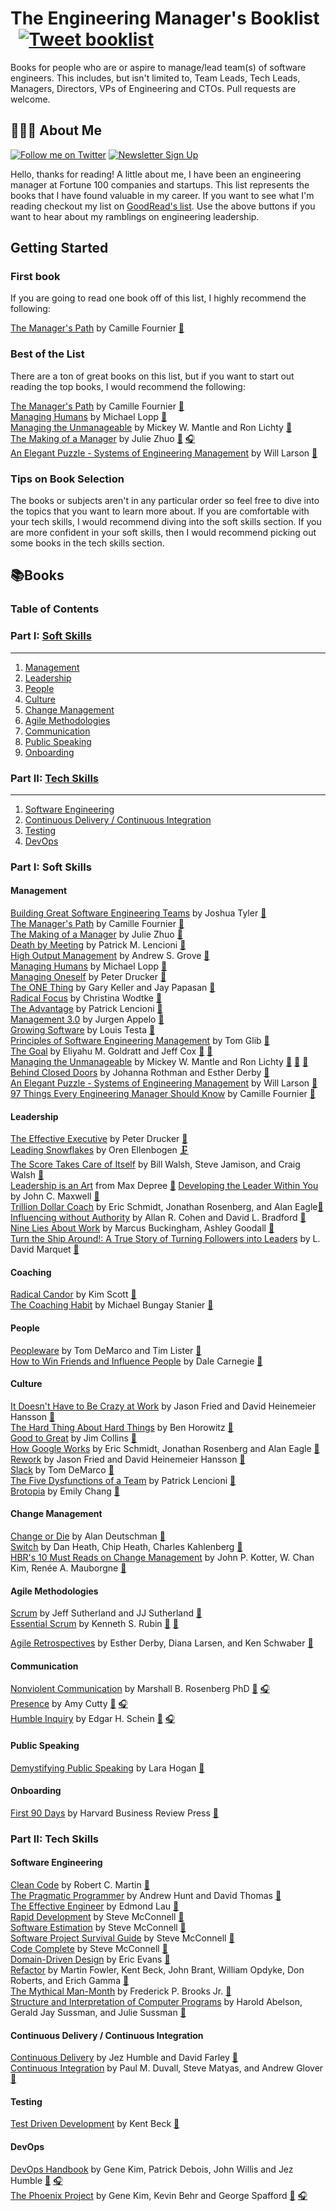 
# The Engineering Manager's Booklist &nbsp; [![Tweet booklist](https://img.shields.io/twitter/url/https/shields.io.svg?style=social)](https://twitter.com/intent/tweet?text=The%20Engineering%20Manager%27s%20Booklist%20%40jesselpalmer%20https%3A%2F%2Fgithub.com%2Fjesselpalmer%2Fthe-engineering-managers-booklist)

Books for people who are or aspire to manage/lead team(s) of software engineers. This includes, but isn't limited to, Team Leads, Tech Leads, Managers, Directors, VPs of Engineering and CTOs. Pull requests are welcome.  

## 👨🏾‍💻 About Me

 [![Follow me on Twitter](https://img.shields.io/badge/Follow%20me%20on%20Twitter-%40jesselpalmer-blue.svg)](https://twitter.com/jesselpalmer) [![Newsletter Sign Up](https://img.shields.io/badge/Sign%20up%20for%20my%20Newsletter-On%20Engineering%20Leadership-blue.svg)](https://tinyletter.com/jesselpalmer)

Hello, thanks for reading! A little about me, I have been an engineering manager at Fortune 100 companies and startups. This list represents the books that I have found valuable in my career. If you want to see what I'm reading checkout my list on [GoodRead's list](https://www.goodreads.com/review/list/39697003-jesse-palmer?shelf=currently-reading). Use the above buttons if you want to hear about my ramblings on engineering leadership.  

## Getting Started

### First book

If you are going to read one book off of this list, I highly recommend the following:

[The Manager's Path](https://amzn.to/2DgqkQM) by Camille Fournier [📘](https://1drv.ms/u/s!AsCshoFzyVm_i2EQIynB64qqrkUo?e=aoSlyb)  

### Best of the List

There are a ton of great books on this list, but if you want to start out reading the top books, I would recommend the following:

[The Manager's Path](https://amzn.to/2DgqkQM) by Camille Fournier [📘](https://1drv.ms/u/s!AsCshoFzyVm_i2EQIynB64qqrkUo?e=aoSlyb)  
[Managing Humans](https://1drv.ms/u/s!AsCshoFzyVm_i2WGEpjXkGARcG1E?e=ga9vTa) by Michael Lopp [📘](https://amzn.to/2IoAx1S)  
[Managing the Unmanageable](https://amzn.to/2DhLBK9) by Mickey W. Mantle and Ron Lichty [📘](https://amzn.to/2DhLBK9)  
[The Making of a Manager](https://www.amazon.com/Making-Manager-What-Everyone-Looks/dp/0735219567/) by Julie Zhuo [📘](https://www.amazon.com/Making-Manager-What-Everyone-Looks/dp/0735219567/) [🎧](https://www.amazon.com/Making-Manager-What-Everyone-Looks/dp/B07NGSZGFG/ref=tmm_aud_swatch_0?_encoding=UTF8&qid=&sr=)  
[An Elegant Puzzle - Systems of Engineering Management](https://www.amazon.com/dp/1732265186) by Will Larson [📘](https://www.amazon.com/dp/1732265186)  

### Tips on Book Selection

The books or subjects aren't in any particular order so feel free to dive into the topics that you want to learn more about. If you are comfortable with your tech skills, I would recommend diving into the soft skills section. If you are more confident in your
soft skills, then I would recommend picking out some books in the tech skills section.

## 📚Books

### Table of Contents

### Part I: [Soft Skills](#soft-skills)

---

1. [Management](#management)
1. [Leadership](#leadership)
1. [People](#people)
1. [Culture](#culture)
1. [Change Management](#change-management)
1. [Agile Methodologies](#agile-methodologies)
1. [Communication](#communication)
1. [Public Speaking](#public-speaking)
1. [Onboarding](#onboarding)

### Part II: [Tech Skills](#tech-skills)

---

1. [Software Engineering](#software-engineering)  
1. [Continuous Delivery / Continuous Integration](#continuous-delivery--continuous-integration)  
1. [Testing](#testing)
1. [DevOps](#DevOps)  

### Part I: Soft Skills

#### Management

[Building Great Software Engineering Teams](https://amzn.to/2IDypCz) by Joshua Tyler [📘](https://1drv.ms/u/s!AsCshoFzyVm_i2CF6LGADCU0JBXy?e=1q3e2s)  
[The Manager's Path](https://amzn.to/2DgqkQM) by Camille Fournier [📘](https://1drv.ms/u/s!AsCshoFzyVm_i2EQIynB64qqrkUo?e=aoSlyb)  
[The Making of a Manager](https://www.amazon.com/Making-Manager-What-Everyone-Looks/dp/0735219567/) by Julie Zhuo [📘](https://1drv.ms/u/s!AsCshoFzyVm_i2KtmDEswV261MJx?e=v750hB)  
[Death by Meeting](https://amzn.to/2XgIWaX) by Patrick M. Lencioni [📘](https://1drv.ms/b/s!AsCshoFzyVm_i2MkT9ukNl8XKCBF?e=n1wNpL)  
[High Output Management](https://amzn.to/2XfMSJ5) by Andrew S. Grove [📘](https://1drv.ms/u/s!AsCshoFzyVm_i2TxQENhyr582pDx?e=aVQjr9)  
[Managing Humans](https://amzn.to/2IoAx1S) by Michael Lopp [📘](https://1drv.ms/u/s!AsCshoFzyVm_i2WGEpjXkGARcG1E?e=ga9vTa)  
[Managing Oneself](https://amzn.to/2XiFtZK) by Peter Drucker [📘](https://1drv.ms/u/s!AsCshoFzyVm_i2bTmQt4POQledC_?e=hDfCUa)  
[The ONE Thing](https://amzn.to/2Xl0F1g) by Gary Keller and Jay Papasan [📘](https://1drv.ms/u/s!AsCshoFzyVm_i2ce9LIewwP-3d8j?e=1a8sws)  
[Radical Focus](https://amzn.to/2DhZLee) by Christina Wodtke [📘](https://1drv.ms/u/s!AsCshoFzyVm_i2hoEoiMiiflT5ID?e=dwUVAz)  
[The Advantage](https://amzn.to/2DbTOiX) by Patrick Lencioni [📘](https://1drv.ms/u/s!AsCshoFzyVm_i2mzyskOyT9OnOvB?e=P9dHLw)  
[Management 3.0](https://amzn.to/2GuQXnr) by Jurgen Appelo [📘](https://1drv.ms/u/s!AsCshoFzyVm_i2q9NjtpON4RMC48?e=h6h69v)  
[Growing Software](https://amzn.to/2DhtyDD) by Louis Testa [📘](https://1drv.ms/u/s!AsCshoFzyVm_i2vjS4Kn3mTuH46R?e=0jFzac)  
[Principles of Software Engineering Management](https://amzn.to/2GqXj6W) by Tom Glib [📘](https://amzn.to/2GqXj6W)  
[The Goal](https://amzn.to/2DjQthG) by Eliyahu M. Goldratt and Jeff Cox [📘](https://1drv.ms/u/s!AsCshoFzyVm_i22NGNXMpJXxBZV7?e=PjPBxS) [📗](https://1drv.ms/b/s!AsCshoFzyVm_i2xm9LeTjN1nSj2L?e=705tYP)  
[Managing the Unmanageable](https://amzn.to/2DhLBK9) by Mickey W. Mantle and Ron Lichty [📘](https://1drv.ms/u/s!AsCshoFzyVm_i2-uVWLyg-doouXM?e=Mx4J9e) [📗](https://1drv.ms/u/s!AsCshoFzyVm_i3BZQhXCaNB1NOyB?e=ZesoIM) [🚧](https://1drv.ms/u/s!AsCshoFzyVm_i3BZQhXCaNB1NOyB?e=gA3QYT)  
[Behind Closed Doors](https://amzn.to/2Io85gL) by Johanna Rothman and Esther Derby [📗](https://1drv.ms/b/s!AsCshoFzyVm_i3HHUfxkx22edaH-?e=dVjX74)  
[An Elegant Puzzle - Systems of Engineering Management](https://www.amazon.com/dp/1732265186) by Will Larson [📘](https://1drv.ms/u/s!AsCshoFzyVm_i3JejC3CbV6mIYTF?e=SC4hHa)   
[97 Things Every Engineering Manager Should Know](https://www.amazon.com/Things-Every-Engineering-Manager-Should/dp/1492050903) by Camille Fournier [📘](https://1drv.ms/u/s!AsCshoFzyVm_i3Omlbe5kv9PIkBE?e=hQCh09s)  

#### Leadership

[The Effective Executive](https://www.amazon.com/Effective-Executive-Definitive-Harperbusiness-Essentials/dp/0060833459) by Peter Drucker [📘](https://1drv.ms/u/s!AsCshoFzyVm_i3VjZc-LC6r34Fhj?e=03AXkt)  
[Leading Snowflakes](http://leadingsnowflakes.com) by Oren Ellenbogen [🗜](https://1drv.ms/u/s!AsCshoFzyVm_i3YQ--2wGqLF1NXH?e=vl0KFe)  
[The Score Takes Care of Itself](https://amzn.to/2XmKj81) by Bill Walsh, Steve Jamison, and Craig Walsh [📗](https://1drv.ms/b/s!AsCshoFzyVm_i3erUz2XTHclLAL7?e=WYfkAg)  
[Leadership is an Art](https://amzn.to/2Dk3Jmm) from Max Depree [📘](https://1drv.ms/u/s!AsCshoFzyVm_i3ib7mC9x1sPFsKq?e=eSwGXE)
[Developing the Leader Within You](https://amzn.to/2ItqTLE) by John C. Maxwell [📘](https://1drv.ms/u/s!AsCshoFzyVm_i3nJjtmgbh0gxm8_?e=BFP5kO)  
[Trillion Dollar Coach](https://amzn.to/2W28HPg)
by Eric Schmidt, Jonathan Rosenberg, and Alan Eagle[📘](https://1drv.ms/u/s!AsCshoFzyVm_i3pnBXhxu5l5iF1M?e=eyG7ja)  
[Influencing without Authority](https://www.amazon.com/dp/1119347718) by Allan R. Cohen and David L. Bradford [📘](https://1drv.ms/u/s!AsCshoFzyVm_i3tL7d46GJ7uCbQl?e=mFOf3U)  
[Nine Lies About Work](https://www.amazon.com/Nine-Lies-about-Work-Freethinking-ebook/dp/B07C3ZT28C) by Marcus Buckingham, Ashley Goodall [📘](https://1drv.ms/u/s!AsCshoFzyVm_i3x5t6nPrNjExmDG?e=eUcNe5)  
[Turn the Ship Around!: A True Story of Turning Followers into Leaders](https://www.amazon.com/Turn-Ship-Around-Turning-Followers/dp/1591846404) by L. David Marquet [📘](https://1drv.ms/u/s!AsCshoFzyVm_i30SefJs-u9dxtta?e=8q1lx6)  

#### Coaching

[Radical Candor](https://amzn.to/2IrQvIM) by Kim Scott [📘](https://1drv.ms/u/s!AsCshoFzyVm_i39LHkYTBnEgnTs9?e=rlXKvq)  
[The Coaching Habit](https://amzn.to/2XjkohB) by Michael Bungay Stanier [📘](https://1drv.ms/u/s!AsCshoFzyVm_jAAIfuanEgiNLIVg?e=KbokdG)  

#### People

[Peopleware](https://amzn.to/2KPzrhQ) by Tom DeMarco and Tim Lister [📘](https://1drv.ms/u/s!AsCshoFzyVm_jATS1LZ8NlAtU26Z?e=ejAUde)  
[How to Win Friends and Influence People](https://amzn.to/2GlPqP7) by Dale Carnegie [📘](https://1drv.ms/u/s!AsCshoFzyVm_jAVOEzU5oQ76f3Mw?e=J9VUaW)

#### Culture

[It Doesn't Have to Be Crazy at Work](https://amzn.to/2Ut8zUa) by Jason Fried and David Heinemeier Hansson [📘](https://1drv.ms/u/s!AsCshoFzyVm_jAeWDdC-Gtgajmwj?e=ESKTOXs)  
[The Hard Thing About Hard Things](https://amzn.to/2IsNQ1d) by Ben Horowitz [📘](https://1drv.ms/u/s!AsCshoFzyVm_jAi3-_jVZ6m1C4Mr?e=eSUtny)  
[Good to Great](https://amzn.to/2IIhnDq) by Jim Collins [📘](https://1drv.ms/u/s!AsCshoFzyVm_jAkk6YtRiAPGp2j8?e=3fsSD9)  
[How Google Works](https://amzn.to/2XttuIN) by Eric Schmidt, Jonathan Rosenberg and Alan Eagle [📘](https://1drv.ms/u/s!AsCshoFzyVm_jApcD2bgkySZ-3Ox?e=5f25OJ)  
[Rework](https://amzn.to/2IsNZSj) by Jason Fried and David Heinemeier Hansson [📘](https://1drv.ms/u/s!AsCshoFzyVm_jAuKvBEVECO_-Cxe?e=euYztK)  
[Slack](https://amzn.to/2XpZFZK) by Tom DeMarco [📘](https://1drv.ms/u/s!AsCshoFzyVm_jAwRZ1bQW6aITL7M?e=fRZC2s)  
[The Five Dysfunctions of a Team](https://amzn.to/2ItqwAG) by Patrick Lencioni [📘](https://1drv.ms/u/s!AsCshoFzyVm_jA3TEDjvLv-Y1d95?e=uw8Q3r)  
[Brotopia](https://amzn.to/2Ivc4rB) by Emily Chang [📘](https://1drv.ms/u/s!AsCshoFzyVm_jA4bjSXE7rHh8GD-?e=SboeFV)  

#### Change Management

[Change or Die](https://amzn.to/2IJ251q) by Alan Deutschman [📗](https://1drv.ms/b/s!AsCshoFzyVm_jBW3xfMGA9K5YzJ1?e=GxRYcH)  
[Switch](https://amzn.to/2VcMKN3) by Dan Heath, Chip Heath, Charles Kahlenberg [📘](https://1drv.ms/u/s!AsCshoFzyVm_jBT3KztPjlBzYDGt?e=naWNYt)  
[HBR's 10 Must Reads on Change Management](https://amzn.to/2KSpvnL) by John P. Kotter, W. Chan Kim, Renée A. Mauborgne [📘](https://1drv.ms/u/s!AsCshoFzyVm_jBZIZiQ7Vm55o8H_?e=c7daoG)  

#### Agile Methodologies

[Scrum](https://amzn.to/2VgfYdT) by Jeff Sutherland and JJ Sutherland [📘](https://1drv.ms/u/s!AsCshoFzyVm_jBg3TKX--OTmwVua?e=0ftxAw)  
[Essential Scrum](https://amzn.to/2IxNqXu) by Kenneth S. Rubin [📘](https://1drv.ms/u/s!AsCshoFzyVm_jByZQMNcbDF9BTKI?e=H5GaWm) [📗](https://1drv.ms/b/s!AsCshoFzyVm_jBqG-qSx0zyhyDJr?e=jVH45C)

[Agile Retrospectives](https://amzn.to/2XwMrdA) by Esther Derby, Diana Larsen, and Ken Schwaber [📗](https://1drv.ms/b/s!AsCshoFzyVm_jBuUb9lYnHJv4RF_?e=3Db5nZs)  

#### Communication

[Nonviolent Communication](https://amzn.to/2Znpzio) by Marshall B. Rosenberg PhD [📘](https://amzn.to/2Znpzio) [🎧](https://amzn.to/2VfzIOZ)  
[Presence](https://amzn.to/2KTRp2s) by Amy Cutty [📘](https://amzn.to/2KTRp2s) [🎧](https://amzn.to/2Vl8Z3q)  
[Humble Inquiry](https://www.amazon.com/Humble-Inquiry-Gentle-Instead-Telling/dp/1609949811) by Edgar H. Schein [📘](https://www.amazon.com/Humble-Inquiry-Gentle-Instead-Telling/dp/1609949811) [🎧](https://www.amazon.com/Humble-Inquiry-Gentle-Instead-Telling/dp/B00M1Z30A4/ref=tmm_aud_swatch_0?_encoding=UTF8&qid=&sr=)  

#### Public Speaking

[Demystifying Public Speaking](https://amzn.to/2DHm90T) by Lara Hogan [📘](https://amzn.to/2DHm90T)  

#### Onboarding

[First 90 Days](https://amzn.to/2Jt7N7P) by Harvard Business Review Press [📘](https://1drv.ms/u/s!AsCshoFzyVm_jAJ5DMqeoMlFRxMQ?e=KUjdIG)  

### Part II: Tech Skills

#### Software Engineering

[Clean Code](https://amzn.to/2WPEj7q) by Robert C. Martin [📘](https://amzn.to/2WPEj7q)  
[The Pragmatic Programmer](https://amzn.to/2XUOQPq) by Andrew Hunt and David Thomas [📘](https://amzn.to/2XUOQPq)  
[The Effective Engineer](https://amzn.to/2VCLEdD) by Edmond Lau [📘](https://amzn.to/2VCLEdD)  
[Rapid Development](https://amzn.to/2WjgwNE) by Steve McConnell [📘](https://amzn.to/2WjgwNE)  
[Software Estimation](https://amzn.to/2Y4tv6p) by Steve McConnell [📘](https://amzn.to/2Y4tv6p)  
[Software Project Survival Guide](https://amzn.to/2VIk2Uu) by Steve McConnell [📘](https://amzn.to/2VIk2Uu)  
[Code Complete](https://amzn.to/2VHBE2M) by Steve McConnell [📘](https://amzn.to/2VHBE2M)  
[Domain-Driven Design](https://amzn.to/2IJrQNo) by Eric Evans [📘](https://amzn.to/2IJrQNo)  
[Refactor](https://amzn.to/2PIvnP3) by Martin Fowler, Kent Beck, John Brant, William Opdyke, Don Roberts, and Erich Gamma [📘](https://amzn.to/2PIvnP3)  
[The Mythical Man-Month](https://amzn.to/2GohQbi) by Frederick P. Brooks Jr. [📘](https://amzn.to/2GohQbi)  
[Structure and Interpretation of Computer Programs](https://amzn.to/2MTQP5Y) by Harold Abelson, Gerald Jay Sussman, and Julie Sussman [📘](https://amzn.to/2MTQP5Y)

#### Continuous Delivery / Continuous Integration

[Continuous Delivery](https://amzn.to/2V4GcRo) by Jez Humble and David Farley [📘](https://amzn.to/2V4GcRo)  
[Continuous Integration](https://amzn.to/2VBoLrb) by Paul M. Duvall, Steve Matyas, and Andrew Glover [📘](https://amzn.to/2VBoLrb)  

#### Testing

[Test Driven Development](https://amzn.to/2PF1JKE) by Kent Beck [📘](https://amzn.to/2PF1JKE)  

#### DevOps

[DevOps Handbook](https://amzn.to/2VFxJno) by Gene Kim, Patrick Debois, John Willis and Jez Humble [📘](https://amzn.to/2VFxJno) [🎧](https://amzn.to/2PEVzKq)  
[The Phoenix Project](https://amzn.to/2GN9Z7e) by Gene Kim, Kevin Behr and George Spafford [📘](https://amzn.to/2GN9Z7e) [🎧](https://amzn.to/2VKVHxH)  
